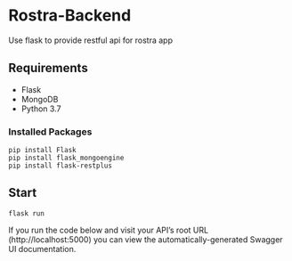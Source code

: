 # Rostra-Backend
Use flask to provide restful api  for rostra app

## Requirements
- Flask
- MongoDB
- Python 3.7

### Installed Packages

    pip install Flask
    pip install flask_mongoengine
    pip install flask-restplus

## Start 

    flask run
    
If you run the code below and visit your API’s root URL (http://localhost:5000) you can view the automatically-generated Swagger UI documentation.
    
